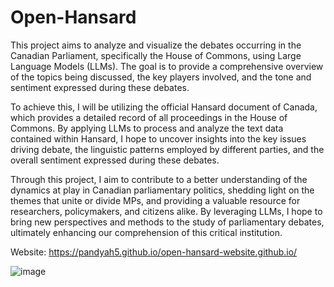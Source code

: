 # Open-Hansard

This project aims to analyze and visualize the debates occurring in the Canadian Parliament, specifically the House of Commons, using Large Language Models (LLMs). The goal is to provide a comprehensive overview of the topics being discussed, the key players involved, and the tone and sentiment expressed during these debates.

To achieve this, I will be utilizing the official Hansard document of Canada, which provides a detailed record of all proceedings in the House of Commons. By applying LLMs to process and analyze the text data contained within Hansard, I hope to uncover insights into the key issues driving debate, the linguistic patterns employed by different parties, and the overall sentiment expressed during these debates.

Through this project, I aim to contribute to a better understanding of the dynamics at play in Canadian parliamentary politics, shedding light on the themes that unite or divide MPs, and providing a valuable resource for researchers, policymakers, and citizens alike. By leveraging LLMs, I hope to bring new perspectives and methods to the study of parliamentary debates, ultimately enhancing our comprehension of this critical institution.

Website: https://pandyah5.github.io/open-hansard-website.github.io/

![image](https://github.com/pandyah5/open-hansard/assets/60848863/b67e2eda-0fdd-456a-91fc-69771527cc8e)

